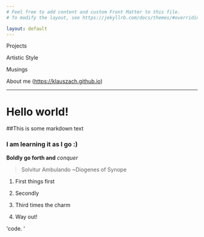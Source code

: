 ```yaml
---
# Feel free to add content and custom Front Matter to this file.
# To modify the layout, see https://jekyllrb.com/docs/themes/#overriding-theme-defaults

layout: default
---
```


Projects

Artistic Style

Musings

About me (https://klauszach.github.io)

---

# Hello world!

##This is some markdown text

### I am learning it as I go :)

**Boldly go forth and** *conquer*

>Solvitur Ambulando 
		~Diogenes of Synope

1. First things first
2. Secondly
3. Third times the charm

5. Way out!

'code. '
